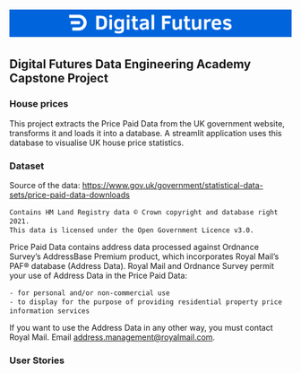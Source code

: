# ![Digital Futures Academy](https://github.com/digital-futures-academy/DataScienceMasterResources/blob/main/Resources/datascience-notebook-header.png?raw=true)

## Digital Futures Data Engineering Academy Capstone Project

### House prices

This project extracts the Price Paid Data from the UK government website, transforms it and loads it into a database. A streamlit application uses this database to visualise UK house price statistics.


### Dataset
Source of the data: https://www.gov.uk/government/statistical-data-sets/price-paid-data-downloads

    Contains HM Land Registry data © Crown copyright and database right 2021.
    This data is licensed under the Open Government Licence v3.0.

Price Paid Data contains address data processed against Ordnance Survey’s AddressBase Premium product, which incorporates Royal Mail’s PAF® database (Address Data). Royal Mail and Ordnance Survey permit your use of Address Data in the Price Paid Data:

    - for personal and/or non-commercial use
    - to display for the purpose of providing residential property price information services

If you want to use the Address Data in any other way, you must contact Royal Mail. Email address.management@royalmail.com.

### User Stories 
